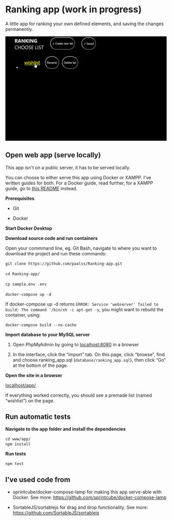 # Ranking app (work in progress)
A little app for ranking your own defined elements, and saving the changes permanently.

![App_interaction](www/app/images/app/app-recording1.gif)

## Open web app (serve locally)
This app isn't on a public server, it has to be served locally.

You can choose to either serve this app using Docker or XAMPP. I've written guides for both. For a Docker guide, read further, for a XAMPP guide, go to [this README](https://github.com/paalss/Ranking-app/www/app) instead.

**Prerequisites**

* Git

* Docker

**Start Docker Desktop**

**Download source code and run containers**

Open your commmand line, eg. Git Bash, navigate to where you want to download the project and run these commands:

```
git clone https://github.com/paalss/Ranking-app.git

cd Ranking-app/

cp sample.env .env

docker-compose up -d
```

If docker-compose up -d returns `ERROR: Service 'webserver' failed to build: The command '/bin/sh -c apt-get -y`, you might want to rebuild the container, using:

```
docker-compose build --no-cache
```

**Import database to your MySQL server**

1. Open PhpMyAdmin by going to [localhost:8080](http://localhost:8080) in a browser

2. In the interface, click the “import” tab. On this page, click “browse”, find and choose ranking_app.sql (`database/ranking_app.sql`), then click “Go” at the bottom of the page.

**Open the site in a browser**

[localhost/app/](http://localhost/app/)

If everything worked correctly, you should see a premade list (named “wishlist”) on the page.

## Run automatic tests
**Navigate to the app folder and install the dependencies**

```
cd www/app/
npm install
```

**Run tests**

```
npm test
```

## I've used code from 
* sprintcube/docker-compose-lamp for making this app serve-able with Docker. See more: https://github.com/sprintcube/docker-compose-lamp

* SortableJS/sortablejs for drag and drop functionality. See more: https://github.com/SortableJS/sortablejs